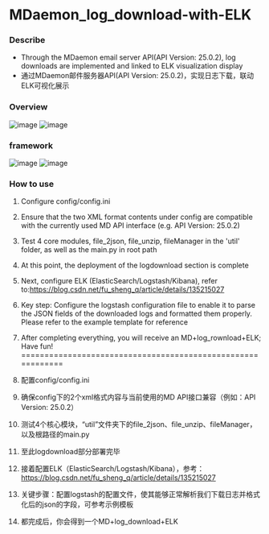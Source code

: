 # MDaemon_log_download-with-ELK
### Describe
- Through the MDaemon email server API(API Version: 25.0.2), log downloads are implemented and linked to ELK visualization display
- 通过MDaemon邮件服务器API(API Version: 25.0.2)，实现日志下载，联动ELK可视化展示

### Overview

![image](https://github.com/user-attachments/assets/3f6fb2e5-0a3b-4583-94f1-d8971c5c2a7a)
![image](https://github.com/user-attachments/assets/7afd2986-4c8c-47a2-8b30-60fbe61dd90e)


### framework
![image](https://github.com/user-attachments/assets/bbd1d942-779e-4218-bc30-291739ce0a7e)
![image](https://github.com/user-attachments/assets/77a9f8d4-cd2f-4dd2-83e7-a841aa0fd2c2)


### How to use
1. Configure config/config.ini
2. Ensure that the two XML format contents under config are compatible with the currently used MD API interface (e.g. API Version: 25.0.2)
3. Test 4 core modules, file_2json, file_unzip, fileManager in the 'util' folder, as well as the main.py in root path
4. At this point, the deployment of the logdownload section is complete
5. Next, configure ELK (ElasticSearch/Logstash/Kibana), refer to:https://blog.csdn.net/fu_sheng_q/article/details/135215027
6. Key step: Configure the logstash configuration file to enable it to parse the JSON fields of the downloaded logs and formatted them properly. Please refer to the example template for reference
7. After completing everything, you will receive an MD+log_rownload+ELK; Have fun!
============================================================

1. 配置config/config.ini
2. 确保config下的2个xml格式内容与当前使用的MD API接口兼容（例如：API Version: 25.0.2）
3. 测试4个核心模块，“util”文件夹下的file_2json、file_unzip、fileManager，以及根路径的main.py
4. 至此logdownload部分部署完毕
5. 接着配置ELK（ElasticSearch/Logstash/Kibana），参考：https://blog.csdn.net/fu_sheng_q/article/details/135215027
6. 关键步骤：配置logstash的配置文件，使其能够正常解析我们下载日志并格式化后的json的字段，可参考示例模板
7. 都完成后，你会得到一个MD+log_download+ELK
